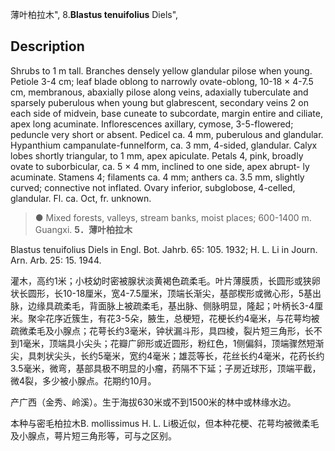 薄叶柏拉木",
8.**Blastus tenuifolius** Diels",

## Description
Shrubs to 1 m tall. Branches densely yellow glandular pilose when young. Petiole 3-4 cm; leaf blade oblong to narrowly ovate-oblong, 10-18 × 4-7.5 cm, membranous, abaxially pilose along veins, adaxially tuberculate and sparsely puberulous when young but glabrescent, secondary veins 2 on each side of midvein, base cuneate to subcordate, margin entire and ciliate, apex long acuminate. Inflorescences axillary, cymose, 3-5-flowered; peduncle very short or absent. Pedicel ca. 4 mm, puberulous and glandular. Hypanthium campanulate-funnelform, ca. 3 mm, 4-sided, glandular. Calyx lobes shortly triangular, to 1 mm, apex apiculate. Petals 4, pink, broadly ovate to suborbicular, ca. 5 × 4 mm, inclined to one side, apex abrupt- ly acuminate. Stamens 4; filaments ca. 4 mm; anthers ca. 3.5 mm, slightly curved; connective not inflated. Ovary inferior, subglobose, 4-celled, glandular. Fl. ca. Oct, fr. unknown.

> ● Mixed forests, valleys, stream banks, moist places; 600-1400 m. Guangxi.
**5．薄叶柏拉木**

Blastus tenuifolius Diels in Engl. Bot. Jahrb. 65: 105. 1932; H. L. Li in Journ. Arn. Arb. 25: 15. 1944.

灌木，高约1米；小枝幼时密被腺状淡黄褐色疏柔毛。叶片薄膜质，长圆形或狭卵状长圆形，长10-18厘米，宽4-7.5厘米，顶端长渐尖，基部楔形或微心形，5基出脉，边缘具疏柔毛，背面脉上被疏柔毛，基出脉、侧脉明显，隆起；叶柄长3-4厘米。聚伞花序近簇生，有花3-5朵，腋生，总梗短，花梗长约4毫米，与花萼均被疏微柔毛及小腺点；花萼长约3毫米，钟状漏斗形，具四棱，裂片短三角形，长不到1毫米，顶端具小尖头；花瓣广卵形或近圆形，粉红色，1侧偏斜，顶端骤然短渐尖，具刺状尖头，长约5毫米，宽约4毫米；雄蕊等长，花丝长约4毫米，花药长约3.5毫米，微弯，基部具极不明显的小瘤，药隔不下延；子房近球形，顶端平截，微4裂，多少被小腺点。花期约10月。

产广西（金秀、岭溪）。生于海拔630米或不到1500米的林中或林缘水边。

本种与密毛柏拉木B. mollissimus H. L. Li极近似，但本种花梗、花萼均被微柔毛及小腺点，萼片短三角形等，可与之区别。
